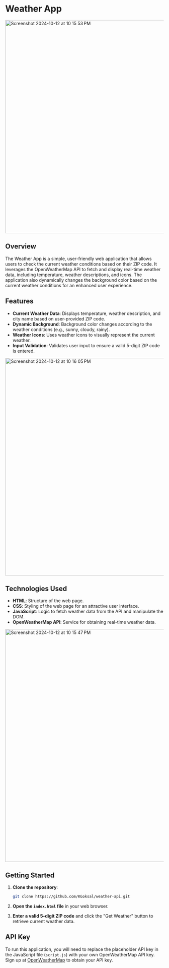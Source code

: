 
# Weather App 
 
<img width="677" alt="Screenshot 2024-10-12 at 10 15 53 PM" src="https://github.com/user-attachments/assets/ca3cf347-996f-4d64-a74c-ae768ae1e396"> 
 
## Overview 

The Weather App is a simple, user-friendly web application that allows users to check the current weather conditions based on their ZIP code. It leverages the OpenWeatherMap API to fetch and display real-time weather data, including temperature, weather descriptions, and icons. The application also dynamically changes the background color based on the current weather conditions for an enhanced user experience.
 
## Features

- **Current Weather Data**: Displays temperature, weather description, and city name based on user-provided ZIP code.
- **Dynamic Background**: Background color changes according to the weather conditions (e.g., sunny, cloudy, rainy).
- **Weather Icons**: Uses weather icons to visually represent the current weather. 
- **Input Validation**: Validates user input to ensure a valid 5-digit ZIP code is entered. 

<img width="691" alt="Screenshot 2024-10-12 at 10 16 05 PM" src="https://github.com/user-attachments/assets/bc1e8cfe-6abe-45ef-b847-c796b4a8b2a6">


## Technologies Used 

- **HTML**: Structure of the web page.  
- **CSS**: Styling of the web page for an attractive user interface. 
- **JavaScript**: Logic to fetch weather data from the API and manipulate the DOM. 
- **OpenWeatherMap API**: Service for obtaining real-time weather data. 


<img width="739" alt="Screenshot 2024-10-12 at 10 15 47 PM" src="https://github.com/user-attachments/assets/096b4f8a-ff4f-4335-9a00-bdc2734941d3">


## Getting Started

1. **Clone the repository**:
   ```bash
   git clone https://github.com/KGoksal/weather-api.git
   ```

2. **Open the `index.html` file** in your web browser.

3. **Enter a valid 5-digit ZIP code** and click the "Get Weather" button to retrieve current weather data.

## API Key

To run this application, you will need to replace the placeholder API key in the JavaScript file (`script.js`) with your own OpenWeatherMap API key. Sign up at [OpenWeatherMap](https://openweathermap.org/) to obtain your API key.
